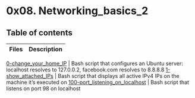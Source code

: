 # 0x08. Networking_basics_2

## Table of contents
Files | Description
----- | -----------

[0-change_your_home_IP](./0-change_your_home_IP) | Bash script that configures an Ubuntu server: localhost resolves to 127.0.0.2, facebook.com resolves to 8.8.8.8
[1-show_attached_IPs](./1-show_attached_IPs) | Bash script that displays all active IPv4 IPs on the machine it’s executed on
[100-port_listening_on_localhost](./100-port_listening_on_localhost) | Bash script that listens on port 98 on localhost
